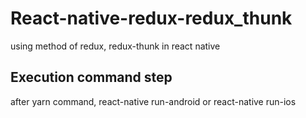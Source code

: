 # React-native-redux-redux_thunk
using method of redux, redux-thunk in react native
## Execution command step
  after yarn command,
  react-native run-android or react-native run-ios
 
